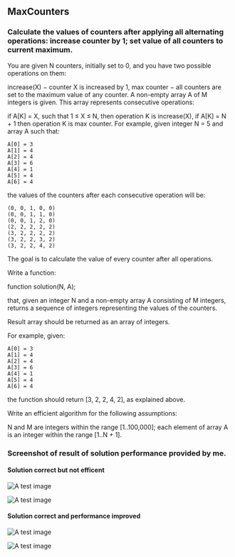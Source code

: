 ## MaxCounters

### Calculate the values of counters after applying all alternating operations: increase counter by 1; set value of all counters to current maximum.

You are given N counters, initially set to 0, and you have two possible operations on them:

increase(X) − counter X is increased by 1,
max counter − all counters are set to the maximum value of any counter.
A non-empty array A of M integers is given. This array represents consecutive operations:

if A[K] = X, such that 1 ≤ X ≤ N, then operation K is increase(X),
if A[K] = N + 1 then operation K is max counter.
For example, given integer N = 5 and array A such that:

    A[0] = 3
    A[1] = 4
    A[2] = 4
    A[3] = 6
    A[4] = 1
    A[5] = 4
    A[6] = 4
the values of the counters after each consecutive operation will be:

    (0, 0, 1, 0, 0)
    (0, 0, 1, 1, 0)
    (0, 0, 1, 2, 0)
    (2, 2, 2, 2, 2)
    (3, 2, 2, 2, 2)
    (3, 2, 2, 3, 2)
    (3, 2, 2, 4, 2)
The goal is to calculate the value of every counter after all operations.

Write a function:

function solution(N, A);

that, given an integer N and a non-empty array A consisting of M integers, returns a sequence of integers representing the values of the counters.

Result array should be returned as an array of integers.

For example, given:

    A[0] = 3
    A[1] = 4
    A[2] = 4
    A[3] = 6
    A[4] = 1
    A[5] = 4
    A[6] = 4
the function should return [3, 2, 2, 4, 2], as explained above.

Write an efficient algorithm for the following assumptions:

N and M are integers within the range [1..100,000];
each element of array A is an integer within the range [1..N + 1].


### Screenshot of result of solution performance provided by me.

#### Solution correct but not efficent
![A test image](https://github.com/Odubolaoluwatimilehin/Solved-Algorithims-Exercise/blob/master/MaxCounters%20Problem/Screenshot%20from%202020-08-10%2011-01-01.png?raw=true)

![A test image](https://github.com/Odubolaoluwatimilehin/Solved-Algorithims-Exercise/blob/master/MaxCounters%20Problem/Screenshot%20from%202020-08-10%2011-01-12.png?raw=true)


#### Solution correct and performance improved 

![A test image](https://github.com/Odubolaoluwatimilehin/Solved-Algorithims-Exercise/blob/master/MaxCounters%20Problem/Screenshot%20from%202020-08-12%2000-55-27.png?raw=true)

![A test image](https://github.com/Odubolaoluwatimilehin/Solved-Algorithims-Exercise/blob/master/MaxCounters%20Problem/Screenshot%20from%202020-08-12%2000-55-35.png?raw=true)


